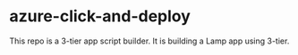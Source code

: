 # azure-click-and-deploy
This repo is a 3-tier app script builder. 
It is building a Lamp app using 3-tier. 
